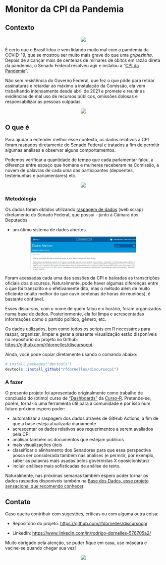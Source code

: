 
<!-- README.md is generated from README.Rmd. Please edit that file -->

# Monitor da CPI da Pandemia

## Contexto

<center>

<img src="https://conteudo.imguol.com.br/c/entretenimento/30/2021/06/11/rafael-chalub-o-esse-menino-em-sua-esquete-da-pifaizer-1623439612984_v2_600x600.jpg.webp" width="158"/>

</center>

É certo que o Brasil lidou e vem lidando muito mal com a pandemia da
COVID-19, que se mostrou ser muito mais grave do que uma *gripezinha*.
Depois de alcançar mais de centenas de milhares de óbitos em razão
direta da pandemia, o Senado Federal resolveu agir e instalou a “[CPI da
Pandemia](https://legis.senado.leg.br/comissoes/comissao?codcol=2441)”.

Não sem resistência do Governo Federal, que fez o que pôde para retirar
assinaturas e retardar ao máximo a instalação da Comissão, ela vem
trabalhando intensamente desde abril de 2021 e promete e reunir as
evidências de mal uso de recursos públicos, omissões dolosas e
responsabilizar as pessoas culpadas.

<center>

<img src="https://static.poder360.com.br/2021/05/gif-pazuello-cpi.gif" width="349"/>

</center>

## O que é

Para ajudar a entender melhor esse contexto, os dados relativos à CPI
foram raspados diretamente do Senado Federal e tratados a fim de
permitir algumas análises e observar alguns comportamentos.

Podemos verificar a quantidade de tempo que cada parlamentar falou, a
diferença entre espaço que homens e mulheres receberam na Comissão, a
nuvem de palavras de cada uma das participantes (depoentes, testemunhas
e parlamentares) etc.

<center>

<img src="https://www12.senado.leg.br/noticias/materias/2021/04/29/cpi-da-pandemia-omar-aziz-nega-pedido-de-funcionamento-presencial/20210429_00917jr.jpg/@@images/image/imagem_materia" width="256"/>

</center>

### Metodologia

Os dados foram obtidos utilizando [raspagem de
dados](https://pt.wikipedia.org/wiki/Coleta_de_dados_web) (web scrap)
diretamente do Senado Federal, que possui - junto à Câmara dos Deputados
- um ótimo sistema de dados abertos.

<center>

<img src="man/figures/senado.jpg" width="340"/>

</center>

Foram acessadas cada uma das sessões da CPI e baixadas as transcrições
oficiais dos discursos. Naturalmente, pode haver algumas diferenças
entre o que foi transcrito e o efetivamente dito, mas o método além de
muito eficiente (muito melhor do que ouvir centenas de horas de
reuniões), é bastante confiável.

Esses discursos, com o nome de quem falou e o horário, foram organizados
numa base de dados. Posteriormente, ela foi limpa e acrescentadas
informações como o partido político, gênero, etc.

Os dados utilizados, bem como todos os scripts em R necessáros para
raspar, organizar, limpar e gerar a presente visualização estão
disponíveis no repositório do projeto no Github:
<https://github.com/rfdornelles/discursocpi>.

Ainda, você pode copiar diretamente usando o comando abaixo:

``` r
# install.packages("devtools")
devtools::install_github("rfdornelles/discursocpi")
```

### A fazer

O presente projeto foi apresentado originalmente como trabalho de
conclusão do (ótimo) curso de
[“Dashboards”](https://curso-r.com/cursos/dashboards/) da
[Curso-R](https://twitter.com/curso_r). Pretende-se, porém, torná-lo uma
ferramenta útil para a comunidade e por isso num futuro próximo espero
poder:

-   automatizar a raspagem dos dados através de GitHub Actions, a fim de
    que a base esteja atualizada diariamente
-   acrescentar os dados relativos aos requerimentos a serem avaliados
    pela CPI
-   analisar também os documentos que estejam públicos
-   mais visualizações úteis
-   classificar o alinhamento dos Senadores para que essa perspectiva
    possa ser considerada também nas análises (e permitir, por exemplo,
    saber as palavras mais usadas pelos governistas X oposicionistas)
-   incluir análises mais sofisticadas de análise de texto.

Naturalmente, nas próximas semanas também espero poder tornar os dados
raspados disponíveis também na [Base dos Dados, esse projeto sensacional
que recomendo conhecer](https://basedosdados.github.io/mais/).

## Contato

Caso queira contribuir com sugestões, críticas ou com alguma outra
coisa:

-   Repositório do projeto: <https://github.com/rfdornelles/discursocpi>

-   LinkedIn: <https://www.linkedin.com/in/rodrigo-dornelles-576705a2/>

Muito obrigado pela atenção, se puder fique em casa, use máscara e
vacine-se quando chegar sua vez!

<center>

<img src="https://media1.tenor.com/images/ef3f8360f336d7cd1f4e3779fdadb05f/tenor.gif?itemid=19474691" width="161"/>

</center>
